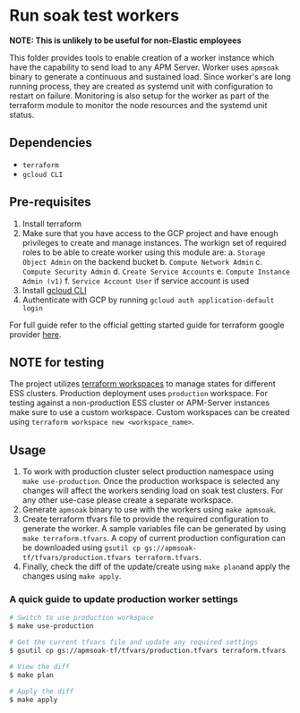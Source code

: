 # Run soak test workers

**NOTE: This is unlikely to be useful for non-Elastic employees**

This folder provides tools to enable creation of a worker instance which have the capability to send load to any APM Server. Worker uses `apmsoak` binary to generate a continuous and sustained load. Since worker's are long running process, they are created as systemd unit with configuration to restart on failure. Monitoring is also setup for the worker as part of the terraform module to monitor the node resources and the systemd unit status.

## Dependencies

- `terraform`
- `gcloud CLI`

## Pre-requisites

1. Install terraform
2. Make sure that you have access to the GCP project and have enough privileges to create and manage instances. The workign set of required roles to be able to create worker using this module are:
    a. `Storage Object Admin` on the backend bucket
    b. `Compute Network Admin`
    c. `Compute Security Admin`
    d. `Create Service Accounts`
    e. `Compute Instance Admin (v1)`
    f. `Service Account User` if service account is used
3. Install [gcloud CLI](https://cloud.google.com/sdk/docs/install)
4. Authenticate with GCP by running `gcloud auth application-default login`

For full guide refer to the official getting started guide for terraform google provider [here](https://registry.terraform.io/providers/hashicorp/google/latest/docs/guides/getting_started).

## NOTE for testing

The project utilizes [terraform workspaces](https://www.terraform.io/language/state/workspaces) to manage states for different ESS clusters. Production deployment uses `production` workspace. For testing against a non-production ESS cluster or APM-Server instances make sure to use a custom workspace. Custom workspaces can be created using `terraform workspace new <workspace_name>`.

## Usage

1. To work with production cluster select production namespace using `make use-production`. Once the production workspace is selected any changes will affect the workers sending load on soak test clusters. For any other use-case please create a separate workspace.
2. Generate `apmsoak` binary to use with the workers using `make apmsoak`.
3. Create terraform tfvars file to provide the required configuration to generate the worker. A sample variables file can be generated by using `make terraform.tfvars`. A copy of current production configuration can be downloaded using `gsutil cp gs://apmsoak-tf/tfvars/production.tfvars terraform.tfvars`.
4. Finally, check the diff of the update/create using `make plan`and apply the changes using `make apply`.

### A quick guide to update production worker settings

```bash
# Switch to use production workspace
$ make use-production

# Get the current tfvars file and update any required settings
$ gsutil cp gs://apmsoak-tf/tfvars/production.tfvars terraform.tfvars

# View the diff
$ make plan

# Apply the diff
$ make apply
```

